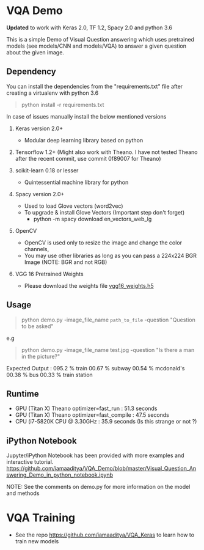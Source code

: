 # VQA Demo

**Updated** to work with Keras 2.0, TF 1.2, Spacy 2.0 and python 3.6

This is a simple Demo of Visual Question answering which uses pretrained models (see models/CNN and models/VQA) to answer a given question about the given image.

## Dependency

You can install the dependencies from the "requirements.txt" file after creating a virtualenv with python 3.6

> python install -r requirements.txt

In case of issues manually install the below mentioned versions


1. Keras version 2.0+
   * Modular deep learning library based on python

2. Tensorflow 1.2+
    (Might also work with Theano. I have not tested Theano 
    after the recent commit, use commit 0f89007 for Theano)

3. scikit-learn 0.18 or lesser 
   * Quintessential machine library for python

4. Spacy version 2.0+
    * Used to load Glove vectors (word2vec)
    * To upgrade & install Glove Vectors (Important step don't forget)
       * python -m spacy download en_vectors_web_lg

5. OpenCV 
    * OpenCV is used only to resize the image and change the color channels,
    * You may use other libraries as long as you can pass a 224x224 BGR Image (NOTE: BGR and not RGB)

6. VGG 16 Pretrained Weights
    * Please download the weights file [vgg16_weights.h5](https://drive.google.com/file/d/0Bz7KyqmuGsilT0J5dmRCM0ROVHc/view)

## Usage

> python demo.py -image_file_name `path_to_file` -question "Question to be asked"

e.g 

> python demo.py -image_file_name test.jpg -question "Is there a man in the picture?"


Expected Output :
095.2 %  train
00.67 %  subway
00.54 %  mcdonald's
00.38 %  bus
00.33 %  train station


## Runtime

  * GPU (Titan X) Theano optimizer=fast_run       : 51.3 seconds
  * GPU (Titan X) Theano optimizer=fast_compile   : 47.5 seconds
  * CPU (i7-5820K CPU @ 3.30GHz                   : 35.9 seconds (Is this strange or not ?)

## iPython Notebook

Jupyter/iPython Notebook has been provided with more examples and interactive tutorial.
<https://github.com/iamaaditya/VQA_Demo/blob/master/Visual_Question_Answering_Demo_in_python_notebook.ipynb>

NOTE:
See the comments on demo.py for more information on the model and methods

# VQA Training

* See the repo https://github.com/iamaaditya/VQA_Keras to learn how to train new models
